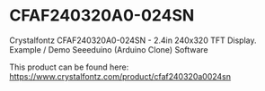 # CFAF240320A0-024SN

Crystalfontz CFAF240320A0-024SN - 2.4in 240x320 TFT Display.  
Example / Demo Seeeduino (Arduino Clone) Software  
  
This product can be found here:  
https://www.crystalfontz.com/product/cfaf240320a0024sn
